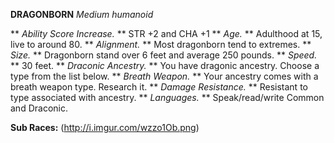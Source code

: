 __**DRAGONBORN**__
*Medium humanoid*

** *Ability Score Increase.* ** STR +2 and CHA +1
** *Age.* ** Adulthood at 15, live to around 80.
** *Alignment.* ** Most dragonborn tend to extremes.
** *Size.* ** Dragonborn stand over 6 feet and average 250 pounds.
** *Speed.* ** 30 feet.
** *Draconic Ancestry.* ** You have dragonic ancestry. Choose a type from the list below.
** *Breath Weapon.* ** Your ancestry comes with a breath weapon type. Research it.
** *Damage Resistance.* ** Resistant to type associated with ancestry.
** *Languages.* ** Speak/read/write Common and Draconic. 

**Sub Races:**
(http://i.imgur.com/wzzo1Ob.png)